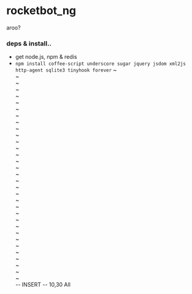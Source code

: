 rocketbot_ng
============

aroo?

### deps & install..

* get node.js, npm & redis
* `npm install coffee-script underscore sugar jquery jsdom xml2js http-agent sqlite3 tinyhook forever`
~                                                                           
~                                                                           
~                                                                           
~                                                                           
~                                                                           
~                                                                           
~                                                                           
~                                                                           
~                                                                           
~                                                                           
~                                                                           
~                                                                           
~                                                                           
~                                                                           
~                                                                           
~                                                                           
~                                                                           
~                                                                           
~                                                                           
~                                                                           
~                                                                           
~                                                                           
~                                                                           
~                                                                           
~                                                                           
~                                                                           
~                                                                           
~                                                                           
~                                                                           
~                                                                           
~                                                                           
~                                                                           
~                                                                           
-- INSERT --                                              10,30         All
